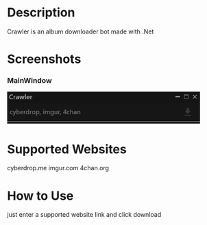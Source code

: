# Description
Crawler is an album downloader bot made with .Net

# Screenshots
### MainWindow
![MainWindow](/docs/images/MainWindow.png)

# Supported Websites
cyberdrop.me
imgur.com
4chan.org

# How to Use
just enter a supported website link and click download
